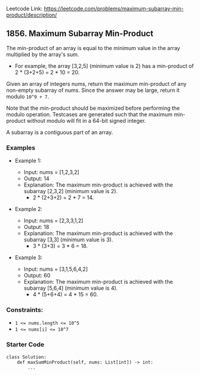 Leetcode Link: https://leetcode.com/problems/maximum-subarray-min-product/description/

## 1856. Maximum Subarray Min-Product

The min-product of an array is equal to the minimum value in the array multiplied by the array's sum.

- For example, the array [3,2,5] (minimum value is 2) has a min-product of 2 * (3+2+5) = 2 * 10 = 20.

Given an array of integers nums, return the maximum min-product of any non-empty subarray of nums. Since the answer may be large, return it modulo `10^9 + 7`.

Note that the min-product should be maximized before performing the modulo operation. Testcases are generated such that the maximum min-product without modulo will fit in a 64-bit signed integer.

A subarray is a contiguous part of an array.

### Examples 

- Example 1:
    - Input: nums = [1,2,3,2]
    - Output: 14
    - Explanation: The maximum min-product is achieved with the subarray [2,3,2] (minimum value is 2). 
        - 2 * (2+3+2) = 2 * 7 = 14.

- Example 2:
    - Input: nums = [2,3,3,1,2]
    - Output: 18
    - Explanation: The maximum min-product is achieved with the subarray [3,3] (minimum value is 3).
        - 3 * (3+3) = 3 * 6 = 18.

- Example 3:
    - Input: nums = [3,1,5,6,4,2]
    - Output: 60
    - Explanation: The maximum min-product is achieved with the subarray [5,6,4] (minimum value is 4).
        - 4 * (5+6+4) = 4 * 15 = 60.

### Constraints:

- `1 <= nums.length <= 10^5`
- `1 <= nums[i] <= 10^7`

### Starter Code
```
class Solution:
    def maxSumMinProduct(self, nums: List[int]) -> int:
        ...
```